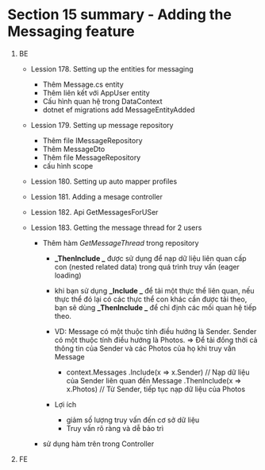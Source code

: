 # **Section 15 summary** - Adding the Messaging feature

1.  BE

    - Lession 178. Setting up the entities for messaging

      - Thêm Message.cs entity
      - Thêm liên kết với AppUser entity
      - Cấu hình quan hệ trong DataContext
      - dotnet ef migrations add MessageEntityAdded

    - Lession 179. Setting up message repository

      - Thêm file IMessageRepository
      - Thêm MessageDto
      - Thêm file MessageRepository
      - cấu hình scope

    - Lession 180. Setting up auto mapper profiles

    - Lession 181. Adding a mesage controller

    - Lession 182. Api GetMessagesForUSer

    - Lession 183. Getting the message thread for 2 users

      - Thêm hàm _GetMessageThread_ trong repository

        - **_ThenInclude _** được sử dụng để nạp dữ liệu liên quan cấp con (nested related data) trong quá trình truy vấn (eager loading)

        - khi bạn sử dụng **_Include _** để tải một thực thể liên quan, nếu thực thể đó lại có các thực thể con khác cần được tải theo, bạn sẽ dùng **_ThenInclude _** để chỉ định các mối quan hệ tiếp theo.

        - VD: Message có một thuộc tính điều hướng là Sender. Sender có một thuộc tính điều hướng là Photos.
          => Để tải đồng thời cả thông tin của Sender và các Photos của họ khi truy vấn Message

          - context.Messages
            .Include(x => x.Sender) // Nạp dữ liệu của Sender liên quan đến Message
            .ThenInclude(x => x.Photos) // Từ Sender, tiếp tục nạp dữ liệu của Photos

        - Lợi ích
          - giảm số lượng truy vấn đến cơ sở dữ liệu
          - Truy vấn rõ ràng và dễ bảo trì

      - sử dụng hàm trên trong Controller

2.  FE
